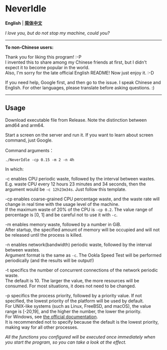# NeverIdle

**English** | [**简体中文**](README.md)

*I love you, but do not stop my machine, could you?*

---

**To non-Chinese users:**

Thank you for liking this program! :-P  
I invented this to share among my Chinese friends at first, but I didn't expect it to become popular in the world.  
Also, I'm sorry for the late official English README! Now just enjoy it. :-D

If you need help, Google first, and then go to the issue.
I speak Chinese and English. For other languages, please translate before asking questions. :)

---

## Usage

Download executable file from Release. Note the distinction between amd64 and arm64.

Start a screen on the server and run it.
If you want to learn about screen command, just Google.

Command arguments：

```shell
./NeverIdle -cp 0.15 -m 2 -n 4h
```

In which:

-c enables CPU periodic waste, followed by the interval between wastes.  
E.g. waste CPU every 12 hours 23 minutes and 34 seconds, then the argument would be `-c 12h23m34s`.
Just follow this template.

-cp enables coarse-grained CPU percentage waste, and the waste rate will change in real time with the usage level of the machine.  
If the maximum waste of 20% of the CPU is `-cp 0.2`. The value range of percentage is [0, 1] and be careful not to use it with `-c`.

-m enables memory waste, followed by a number in GiB.  
After startup, the specified amount of memory will be occupied and will not be released until the process is killed.

-n enables network(bandwidth) periodic waste, followed by the interval between wastes.  
Argument format is the same as `-c`. The Ookla Speed Test will be performed periodically (and the results will be output!)

-t specifics the number of concurrent connections of the network periodic waste.  
The default is 10. The larger the value, the more resources will be consumed. For most situations, it does not need to be changed.

-p specifics the process priority, followed by a priority value. If not specified, the lowest priority of the platform will be used by default.  
For UNIX-like systems (such as Linux, FreeBSD, and macOS), the value range is [-20,19], and the higher the number, the lower the priority.  
For Windows, see [the official documentation](https://learn.microsoft.com/en-us/windows/win32/api/processthreadsapi/nf-processthreadsapi-setpriorityclass).  
It is recommended not to specify because the default is the lowest priority, making way for all other processes.

*All the functions you configured will be executed once immediately when you start the program, so you can take a look at the effect.*
